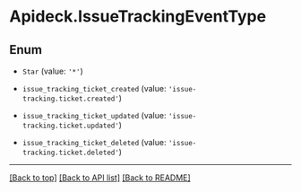 # Apideck.IssueTrackingEventType

## Enum


* `Star` (value: `'*'`)

* `issue_tracking_ticket_created` (value: `'issue-tracking.ticket.created'`)

* `issue_tracking_ticket_updated` (value: `'issue-tracking.ticket.updated'`)

* `issue_tracking_ticket_deleted` (value: `'issue-tracking.ticket.deleted'`)


---

[[Back to top]](#) [[Back to API list]](../../../../README.md#documentation-for-api-endpoints) [[Back to README]](../../../../README.md)


